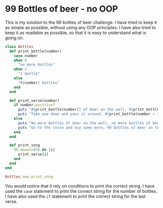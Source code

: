 # 99 Bottles of beer - no OOP

This is my solution to the 99 bottles of beer challenge. I have tried to keep it as simple as possible, without using any OOP principles. I have also tried to keep it as readable as possible, so that it is easy to understand what is going on.

```ruby
class Bottles
  def print_bottle(number)
    case number
    when 0
      "no more bottles"
    when 1
      "1 bottle"
    else
      "#{number} bottles"
    end
  end

  def print_verse(number)
    if number.positive?
      puts "#{print_bottle(number)} of beer on the wall, #{print_bottle(number)} of beer."
      puts "Take one down and pass it around, #{print_bottle(number - 1)} of beer on the wall.\n\n"
    else
      puts "No more bottles of beer on the wall, no more bottles of beer."
      puts "Go to the store and buy some more, 99 bottles of beer on the wall.\n\n"
    end
  end

  def print_song
    99.downto(0) do |i|
      print_verse(i)
    end
  end
end

Bottles.new.print_song
```


You would notice that it rely on conditions to print the correct string. I have used the `case` statement to print the correct string for the number of bottles. I have also used the `if` statement to print the correct string for the last verse.

